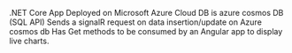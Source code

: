 .NET Core App Deployed on Microsoft Azure Cloud
DB is azure cosmos DB (SQL API)
Sends a signalR request on data insertion/update on Azure cosmos db
Has Get methods to be consumed by an Angular app to display live charts.
